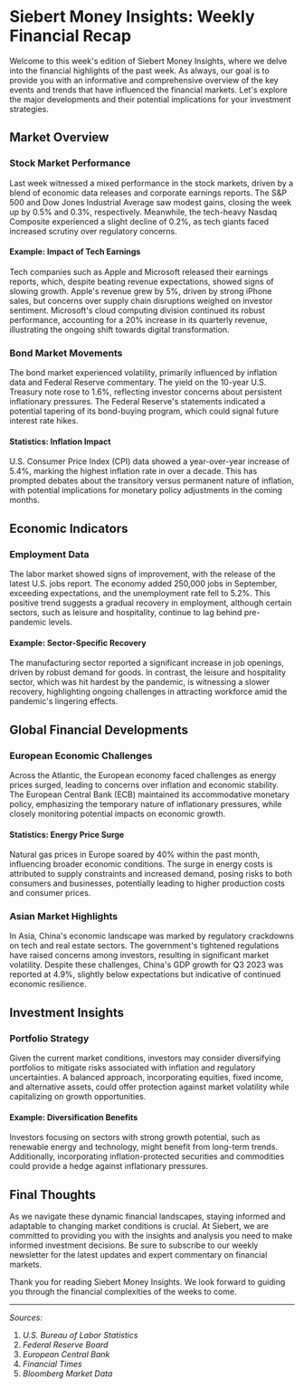 # Siebert Money Insights: Weekly Financial Recap

Welcome to this week's edition of Siebert Money Insights, where we delve into the financial highlights of the past week. As always, our goal is to provide you with an informative and comprehensive overview of the key events and trends that have influenced the financial markets. Let's explore the major developments and their potential implications for your investment strategies.

## Market Overview

### Stock Market Performance

Last week witnessed a mixed performance in the stock markets, driven by a blend of economic data releases and corporate earnings reports. The S&P 500 and Dow Jones Industrial Average saw modest gains, closing the week up by 0.5% and 0.3%, respectively. Meanwhile, the tech-heavy Nasdaq Composite experienced a slight decline of 0.2%, as tech giants faced increased scrutiny over regulatory concerns.

#### Example: Impact of Tech Earnings

Tech companies such as Apple and Microsoft released their earnings reports, which, despite beating revenue expectations, showed signs of slowing growth. Apple's revenue grew by 5%, driven by strong iPhone sales, but concerns over supply chain disruptions weighed on investor sentiment. Microsoft's cloud computing division continued its robust performance, accounting for a 20% increase in its quarterly revenue, illustrating the ongoing shift towards digital transformation.

### Bond Market Movements

The bond market experienced volatility, primarily influenced by inflation data and Federal Reserve commentary. The yield on the 10-year U.S. Treasury note rose to 1.6%, reflecting investor concerns about persistent inflationary pressures. The Federal Reserve's statements indicated a potential tapering of its bond-buying program, which could signal future interest rate hikes.

#### Statistics: Inflation Impact

U.S. Consumer Price Index (CPI) data showed a year-over-year increase of 5.4%, marking the highest inflation rate in over a decade. This has prompted debates about the transitory versus permanent nature of inflation, with potential implications for monetary policy adjustments in the coming months.

## Economic Indicators

### Employment Data

The labor market showed signs of improvement, with the release of the latest U.S. jobs report. The economy added 250,000 jobs in September, exceeding expectations, and the unemployment rate fell to 5.2%. This positive trend suggests a gradual recovery in employment, although certain sectors, such as leisure and hospitality, continue to lag behind pre-pandemic levels.

#### Example: Sector-Specific Recovery

The manufacturing sector reported a significant increase in job openings, driven by robust demand for goods. In contrast, the leisure and hospitality sector, which was hit hardest by the pandemic, is witnessing a slower recovery, highlighting ongoing challenges in attracting workforce amid the pandemic's lingering effects.

## Global Financial Developments

### European Economic Challenges

Across the Atlantic, the European economy faced challenges as energy prices surged, leading to concerns over inflation and economic stability. The European Central Bank (ECB) maintained its accommodative monetary policy, emphasizing the temporary nature of inflationary pressures, while closely monitoring potential impacts on economic growth.

#### Statistics: Energy Price Surge

Natural gas prices in Europe soared by 40% within the past month, influencing broader economic conditions. The surge in energy costs is attributed to supply constraints and increased demand, posing risks to both consumers and businesses, potentially leading to higher production costs and consumer prices.

### Asian Market Highlights

In Asia, China's economic landscape was marked by regulatory crackdowns on tech and real estate sectors. The government's tightened regulations have raised concerns among investors, resulting in significant market volatility. Despite these challenges, China's GDP growth for Q3 2023 was reported at 4.9%, slightly below expectations but indicative of continued economic resilience.

## Investment Insights

### Portfolio Strategy

Given the current market conditions, investors may consider diversifying portfolios to mitigate risks associated with inflation and regulatory uncertainties. A balanced approach, incorporating equities, fixed income, and alternative assets, could offer protection against market volatility while capitalizing on growth opportunities.

#### Example: Diversification Benefits

Investors focusing on sectors with strong growth potential, such as renewable energy and technology, might benefit from long-term trends. Additionally, incorporating inflation-protected securities and commodities could provide a hedge against inflationary pressures.

## Final Thoughts

As we navigate these dynamic financial landscapes, staying informed and adaptable to changing market conditions is crucial. At Siebert, we are committed to providing you with the insights and analysis you need to make informed investment decisions. Be sure to subscribe to our weekly newsletter for the latest updates and expert commentary on financial markets.

Thank you for reading Siebert Money Insights. We look forward to guiding you through the financial complexities of the weeks to come.

---

*Sources:*

1. *U.S. Bureau of Labor Statistics*
2. *Federal Reserve Board*
3. *European Central Bank*
4. *Financial Times*
5. *Bloomberg Market Data*